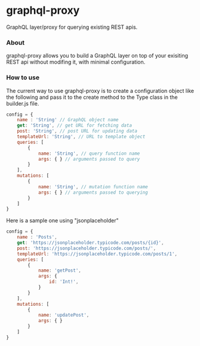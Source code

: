 # graphql-proxy
GraphQL layer/proxy for querying existing REST apis.


### About
graphql-proxy allows you to build a GraphQL layer on top of your exisiting REST api without modifing it, with minimal configuration.

### How to use 

The current way to use graphql-proxy is to create a configuration object like the following and pass it to the create method to the Type class in the builder.js file.

``` javascript
config = {
    name : 'String' // GraphQL object name
    get: 'String', // get URL for fetching data
    post: 'String', // post URL for updating data
    templateUrl: 'String', // URL to template object
    queries: [
        {
            name: 'String', // query function name
            args: { } // arguments passed to query
        }
    ],
    mutations: [
        {
            name: 'String', // mutation function name
            args: { } // arguments passed to querying 
        }
    ] 
} 
```


Here is a sample one using "jsonplaceholder"
``` javascript
config = {
    name : 'Posts',
    get: 'https://jsonplaceholder.typicode.com/posts/{id}',
    post: 'https://jsonplaceholder.typicode.com/posts/',
    templateUrl: 'https://jsonplaceholder.typicode.com/posts/1',
    queries: [
        {
            name: 'getPost',
            args: {
                id: 'Int!',
            }
        }
    ],
    mutations: [
        {
            name: 'updatePost',
            args: { }
        }
    ] 
} 
```





